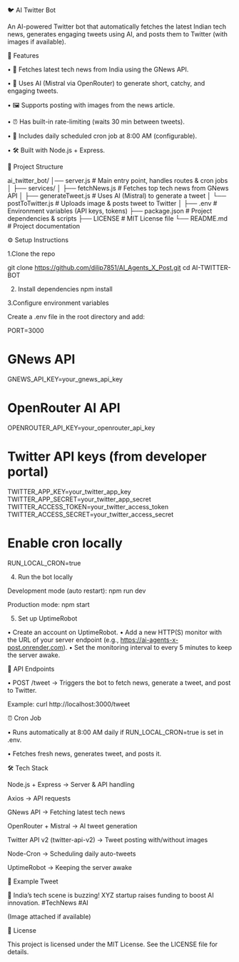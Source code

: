 ﻿🐦 AI Twitter Bot

An AI-powered Twitter bot that automatically fetches the latest Indian tech news, generates engaging tweets using AI, and posts them to Twitter (with images if available).

🚀 Features

• 🔎 Fetches latest tech news from India using the GNews API.

• 🧠 Uses AI (Mistral via OpenRouter) to generate short, catchy, and engaging tweets.

• 🖼️ Supports posting with images from the news article.

• ⏰ Has built-in rate-limiting (waits 30 min between tweets).

• 📅 Includes daily scheduled cron job at 8:00 AM (configurable).

• 🛠️ Built with Node.js + Express.

📂 Project Structure

ai_twitter_bot/
│── server.js              # Main entry point, handles routes & cron jobs
│
├── services/
│   ├── fetchNews.js       # Fetches top tech news from GNews API
│   ├── generateTweet.js   # Uses AI (Mistral) to generate a tweet
│   └── postToTwitter.js   # Uploads image & posts tweet to Twitter
│
├── .env                   # Environment variables (API keys, tokens)
├── package.json           # Project dependencies & scripts
├── LICENSE                # MIT License file
└── README.md              # Project documentation

⚙️ Setup Instructions

1.Clone the repo

git clone https://github.com/dilip7851/AI_Agents_X_Post.git
cd AI-TWITTER-BOT

2. Install dependencies
 npm install

3.Configure environment variables

Create a .env file in the root directory and add:

PORT=3000

# GNews API
GNEWS_API_KEY=your_gnews_api_key

# OpenRouter AI API
OPENROUTER_API_KEY=your_openrouter_api_key

# Twitter API keys (from developer portal)
TWITTER_APP_KEY=your_twitter_app_key
TWITTER_APP_SECRET=your_twitter_app_secret
TWITTER_ACCESS_TOKEN=your_twitter_access_token
TWITTER_ACCESS_SECRET=your_twitter_access_secret

# Enable cron locally
RUN_LOCAL_CRON=true

4. Run the bot locally
   
Development mode (auto restart):
npm run dev

Production mode:
npm start

5. Set up UptimeRobot

• Create an account on UptimeRobot.
• Add a new HTTP(S) monitor with the URL of your server endpoint (e.g., https://ai-agents-x-post.onrender.com).
• Set the monitoring interval to every 5 minutes to keep the server awake.

📡 API Endpoints

• POST /tweet → Triggers the bot to fetch news, generate a tweet, and post to Twitter.

Example:
curl http://localhost:3000/tweet

⏰ Cron Job

• Runs automatically at 8:00 AM daily if RUN_LOCAL_CRON=true is set in .env.

• Fetches fresh news, generates tweet, and posts it.

🛠️ Tech Stack

Node.js + Express → Server & API handling

Axios → API requests

GNews API → Fetching latest tech news

OpenRouter + Mistral → AI tweet generation

Twitter API v2 (twitter-api-v2) → Tweet posting with/without images

Node-Cron → Scheduling daily auto-tweets  

UptimeRobot → Keeping the server awake


📌 Example Tweet

🚀 India’s tech scene is buzzing!
XYZ startup raises funding to boost AI innovation.
#TechNews #AI

(Image attached if available)


📜 License

This project is licensed under the MIT License. See the LICENSE file for details.










